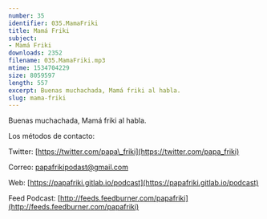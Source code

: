 ```yaml
---
number: 35
identifier: 035.MamaFriki
title: Mamá Friki
subject:
- Mamá Friki
downloads: 2352
filename: 035.MamaFriki.mp3
mtime: 1534704229
size: 8059597
length: 557
excerpt: Buenas muchachada, Mamá friki al habla.
slug: mama-friki
---
```

Buenas muchachada, Mamá friki al habla.

Los métodos de contacto:

Twitter: [https://twitter.com/papa\_friki](https://twitter.com/papa_friki)

Correo: [papafrikipodast@gmail.com](https://archive.org/details/papafrikipodast@gmail.com)

Web: [https://papafriki.gitlab.io/podcast](https://papafriki.gitlab.io/podcast)

Feed Podcast: [http://feeds.feedburner.com/papafriki](http://feeds.feedburner.com/papafriki)